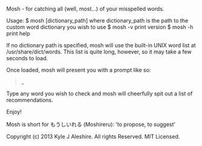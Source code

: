 Mosh - for catching all (well, most...) of your misspelled words.



Usage:
$ mosh [dictionary_path]
	where dictionary_path is the path to the custom word dictionary you wish to use
$ mosh -v
	print version
$ mosh -h
	print help

If no dictionary path is specified, mosh will use the built-in UNIX word list at /usr/share/dict/words. This list is quite long, however, so it may take a few seconds to load.

Once loaded, mosh will present you with a prompt like so:
>_

Type any word you wish to check and mosh will cheerfully spit out a list of recommendations.

Enjoy!

Mosh is short for もうしいれる (Moshireru): 'to propose, to suggest'

Copyright (c) 2013 Kyle J Aleshire. All rights Reserved. MIT Licensed.